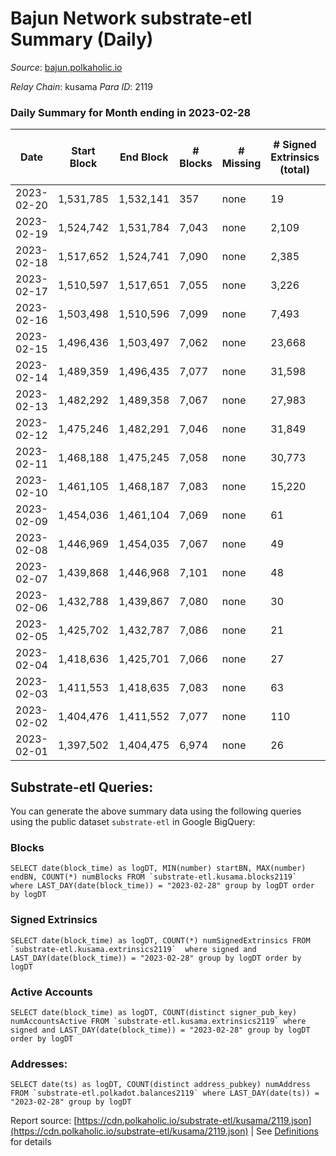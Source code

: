 # Bajun Network substrate-etl Summary (Daily)

_Source_: [bajun.polkaholic.io](https://bajun.polkaholic.io)

*Relay Chain*: kusama
*Para ID*: 2119



### Daily Summary for Month ending in 2023-02-28


| Date | Start Block | End Block | # Blocks | # Missing | # Signed Extrinsics (total) | # Active Accounts | # Addresses with Balances | # Events | # Transfers | # XCM Transfers In | # XCM Transfers Out |
| ---- | ----------- | --------- | -------- | --------- | --------------------------- | ----------------- | ------------------------- | -------- | ----------- | ------------------ | ------------------- |
| 2023-02-20 | 1,531,785 | 1,532,141 | 357 | none  | 19 | 8 |  | 832 | 4  |   |   |
| 2023-02-19 | 1,524,742 | 1,531,784 | 7,043 | none  | 2,109 | 176 | 5,784 | 27,328 | 444  |   |   |
| 2023-02-18 | 1,517,652 | 1,524,741 | 7,090 | none  | 2,385 |  | 5,778 | 28,945 | 386  |   |   |
| 2023-02-17 | 1,510,597 | 1,517,651 | 7,055 | none  | 3,226 | 278 | 5,774 | 34,278 | 624  |   |   |
| 2023-02-16 | 1,503,498 | 1,510,596 | 7,099 | none  | 7,493 | 408 | 5,767 | 61,337 | 1,438  |   |   |
| 2023-02-15 | 1,496,436 | 1,503,497 | 7,062 | none  | 23,668 | 516 | 5,758 | 164,815 | 2,400  |   |   |
| 2023-02-14 | 1,489,359 | 1,496,435 | 7,077 | none  | 31,598 | 468 | 5,717 | 213,656 | 1,430  |   |   |
| 2023-02-13 | 1,482,292 | 1,489,358 | 7,067 | none  | 27,983 | 460 | 5,659 | 190,690 | 818  |   |   |
| 2023-02-12 | 1,475,246 | 1,482,291 | 7,046 | none  | 31,849 | 578 | 5,602 | 214,735 | 1,051  |   |   |
| 2023-02-11 | 1,468,188 | 1,475,245 | 7,058 | none  | 30,773 | 649 | 5,492 | 207,995 | 1,207  |   |   |
| 2023-02-10 | 1,461,105 | 1,468,187 | 7,083 | none  | 15,220 | 474 | 5,297 | 122,730 | 3,937  |   |   |
| 2023-02-09 | 1,454,036 | 1,461,104 | 7,069 | none  | 61 | 23 | 4,645 | 16,979 | 671  |   |   |
| 2023-02-08 | 1,446,969 | 1,454,035 | 7,067 | none  | 49 | 23 | 4,384 | 14,484 | 44  |   |   |
| 2023-02-07 | 1,439,868 | 1,446,968 | 7,101 | none  | 48 | 22 | 4,362 | 14,533 | 42  |   |   |
| 2023-02-06 | 1,432,788 | 1,439,867 | 7,080 | none  | 30 | 15 | 4,342 | 14,363 | 25  |   |   |
| 2023-02-05 | 1,425,702 | 1,432,787 | 7,086 | none  | 21 | 5 | 4,338 | 14,340 | 27  |   |   |
| 2023-02-04 | 1,418,636 | 1,425,701 | 7,066 | none  | 27 | 11 | 4,326 | 14,322 | 21  |   |   |
| 2023-02-03 | 1,411,553 | 1,418,635 | 7,083 | none  | 63 | 18 | 4,314 | 14,606 | 58  |   |   |
| 2023-02-02 | 1,404,476 | 1,411,552 | 7,077 | none  | 110 | 5 | 4,286 | 14,877 | 110  |   |   |
| 2023-02-01 | 1,397,502 | 1,404,475 | 6,974 | none  | 26 | 14 | 4,258 | 14,136 | 18  |   |   |

## Substrate-etl Queries:
You can generate the above summary data using the following queries using the public dataset `substrate-etl` in Google BigQuery:


### Blocks
```
SELECT date(block_time) as logDT, MIN(number) startBN, MAX(number) endBN, COUNT(*) numBlocks FROM `substrate-etl.kusama.blocks2119`  where LAST_DAY(date(block_time)) = "2023-02-28" group by logDT order by logDT
```


### Signed Extrinsics
```
SELECT date(block_time) as logDT, COUNT(*) numSignedExtrinsics FROM `substrate-etl.kusama.extrinsics2119`  where signed and LAST_DAY(date(block_time)) = "2023-02-28" group by logDT order by logDT
```


### Active Accounts
```
SELECT date(block_time) as logDT, COUNT(distinct signer_pub_key) numAccountsActive FROM `substrate-etl.kusama.extrinsics2119` where signed and LAST_DAY(date(block_time)) = "2023-02-28" group by logDT order by logDT
```


### Addresses:
```
SELECT date(ts) as logDT, COUNT(distinct address_pubkey) numAddress FROM `substrate-etl.polkadot.balances2119` where LAST_DAY(date(ts)) = "2023-02-28" group by logDT
```



Report source: [https://cdn.polkaholic.io/substrate-etl/kusama/2119.json](https://cdn.polkaholic.io/substrate-etl/kusama/2119.json) | See [Definitions](/DEFINITIONS.md) for details
